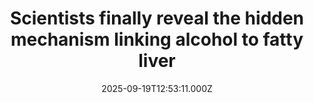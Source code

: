 ---
title: "Scientists finally reveal the hidden mechanism linking alcohol to fatty liver"
date: 2025-09-19T12:53:11.000Z
category: Health
externalLink: "https://www.sciencedaily.com/releases/2025/09/250918225020.htm"
image: ""
excerpt: "Mayo Clinic scientists uncovered how excessive drinking triggers fatty liver disease by disrupting the enzyme VCP, which normally prevents harmful protein buildup on fat droplets in the liver. Alcohol blocks this protective process, allowing fat to accumulate and damage liver cells.…"
---